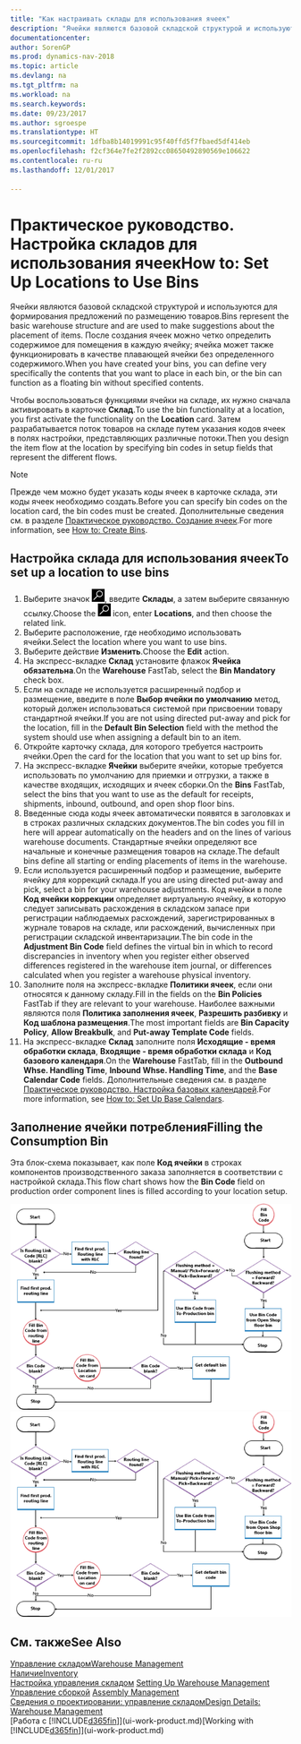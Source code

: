 ```yaml
---
title: "Как настраивать склады для использования ячеек"
description: "Ячейки являются базовой складской структурой и используются для формирования предложений по размещению товаров. После создания ячеек можно четко определить содержимое для помещения в каждую ячейку; ячейка может также функционировать в качестве плавающей ячейки без определенного содержимого."
documentationcenter: 
author: SorenGP
ms.prod: dynamics-nav-2018
ms.topic: article
ms.devlang: na
ms.tgt_pltfrm: na
ms.workload: na
ms.search.keywords: 
ms.date: 09/23/2017
ms.author: sgroespe
ms.translationtype: HT
ms.sourcegitcommit: 1dfba8b14019991c95f40ffd5f7fbaed5df414eb
ms.openlocfilehash: f2cf364e7fe2f2892cc08650492890569e106622
ms.contentlocale: ru-ru
ms.lasthandoff: 12/01/2017

---
```

# <a name="how-to-set-up-locations-to-use-bins"></a><span data-ttu-id="f576e-104">Практическое руководство. Настройка складов для использования ячеек</span><span class="sxs-lookup"><span data-stu-id="f576e-104">How to: Set Up Locations to Use Bins</span></span>
<span data-ttu-id="f576e-105">Ячейки являются базовой складской структурой и используются для формирования предложений по размещению товаров.</span><span class="sxs-lookup"><span data-stu-id="f576e-105">Bins represent the basic warehouse structure and are used to make suggestions about the placement of items.</span></span> <span data-ttu-id="f576e-106">После создания ячеек можно четко определить содержимое для помещения в каждую ячейку; ячейка может также функционировать в качестве плавающей ячейки без определенного содержимого.</span><span class="sxs-lookup"><span data-stu-id="f576e-106">When you have created your bins, you can define very specifically the contents that you want to place in each bin, or the bin can function as a floating bin without specified contents.</span></span>  

<span data-ttu-id="f576e-107">Чтобы воспользоваться функциями ячейки на складе, их нужно сначала активировать в карточке **Склад**.</span><span class="sxs-lookup"><span data-stu-id="f576e-107">To use the bin functionality at a location, you first activate the functionality on the **Location** card.</span></span> <span data-ttu-id="f576e-108">Затем разрабатывается поток товаров на складе путем указания кодов ячеек в полях настройки, представляющих различные потоки.</span><span class="sxs-lookup"><span data-stu-id="f576e-108">Then you design the item flow at the location by specifying bin codes in setup fields that represent the different flows.</span></span>  

> [!NOTE]  
>  <span data-ttu-id="f576e-109">Прежде чем можно будет указать коды ячеек в карточке склада, эти коды ячеек необходимо создать.</span><span class="sxs-lookup"><span data-stu-id="f576e-109">Before you can specify bin codes on the location card, the bin codes must be created.</span></span> <span data-ttu-id="f576e-110">Дополнительные сведения см. в разделе [Практическое руководство. Создание ячеек](warehouse-how-to-create-individual-bins.md).</span><span class="sxs-lookup"><span data-stu-id="f576e-110">For more information, see [How to: Create Bins](warehouse-how-to-create-individual-bins.md).</span></span>  

## <a name="to-set-up-a-location-to-use-bins"></a><span data-ttu-id="f576e-111">Настройка склада для использования ячеек</span><span class="sxs-lookup"><span data-stu-id="f576e-111">To set up a location to use bins</span></span>  
1.  <span data-ttu-id="f576e-112">Выберите значок ![Поиск страницы или отчета](media/ui-search/search_small.png "Значок поиска страницы или отчета"), введите **Склады**, а затем выберите связанную ссылку.</span><span class="sxs-lookup"><span data-stu-id="f576e-112">Choose the ![Search for Page or Report](media/ui-search/search_small.png "Search for Page or Report icon") icon, enter **Locations**, and then choose the related link.</span></span>  
2.  <span data-ttu-id="f576e-113">Выберите расположение, где необходимо использовать ячейки.</span><span class="sxs-lookup"><span data-stu-id="f576e-113">Select the location where you want to use bins.</span></span>  
3.  <span data-ttu-id="f576e-114">Выберите действие **Изменить**.</span><span class="sxs-lookup"><span data-stu-id="f576e-114">Choose the **Edit** action.</span></span>  
4.  <span data-ttu-id="f576e-115">На экспресс-вкладке **Склад** установите флажок **Ячейка обязательна**.</span><span class="sxs-lookup"><span data-stu-id="f576e-115">On the **Warehouse** FastTab, select the **Bin Mandatory** check box.</span></span>  
5.  <span data-ttu-id="f576e-116">Если на складе не используется расширенный подбор и размещение, введите в поле **Выбор ячейки по умолчанию** метод, который должен использоваться системой при присвоении товару стандартной ячейки.</span><span class="sxs-lookup"><span data-stu-id="f576e-116">If you are not using directed put-away and pick for the location, fill in the **Default Bin Selection** field with the method the system should use when assigning a default bin to an item.</span></span>  
6.  <span data-ttu-id="f576e-117">Откройте карточку склада, для которого требуется настроить ячейки.</span><span class="sxs-lookup"><span data-stu-id="f576e-117">Open the card for the location that you want to set up bins for.</span></span>
7.  <span data-ttu-id="f576e-118">На экспресс-вкладке **Ячейки** выберите ячейки, которые требуется использовать по умолчанию для приемки и отгрузки, а также в качестве входящих, исходящих и ячеек сборки.</span><span class="sxs-lookup"><span data-stu-id="f576e-118">On the **Bins** FastTab, select the bins that you want to use as the default for receipts, shipments, inbound, outbound, and open shop floor bins.</span></span>  
8.  <span data-ttu-id="f576e-119">Введенные сюда коды ячеек автоматически появятся в заголовках и в строках различных складских документов.</span><span class="sxs-lookup"><span data-stu-id="f576e-119">The bin codes you fill in here will appear automatically on the headers and on the lines of various warehouse documents.</span></span> <span data-ttu-id="f576e-120">Стандартные ячейки определяют все начальные и конечные размещения товаров на складе.</span><span class="sxs-lookup"><span data-stu-id="f576e-120">The default bins define all starting or ending placements of items in the warehouse.</span></span>  
9.  <span data-ttu-id="f576e-121">Если используется расширенный подбор и размещение, выберите ячейку для коррекций склада.</span><span class="sxs-lookup"><span data-stu-id="f576e-121">If you are using directed put-away and pick, select a bin for your warehouse adjustments.</span></span> <span data-ttu-id="f576e-122">Код ячейки в поле **Код ячейки коррекции** определяет виртуальную ячейку, в которую следует записывать расхождения в складском запасе при регистрации наблюдаемых расхождений, зарегистрированных в журнале товаров на складе, или расхождений, вычисленных при регистрации складской инвентаризации.</span><span class="sxs-lookup"><span data-stu-id="f576e-122">The bin code in the **Adjustment Bin Code** field defines the virtual bin in which to record discrepancies in inventory when you register either observed differences registered in the warehouse item journal, or differences calculated when you register a warehouse physical inventory.</span></span>  
10. <span data-ttu-id="f576e-123">Заполните поля на экспресс-вкладке **Политики ячеек**, если они относятся к данному складу.</span><span class="sxs-lookup"><span data-stu-id="f576e-123">Fill in the fields on the **Bin Policies** FastTab if they are relevant to your warehouse.</span></span> <span data-ttu-id="f576e-124">Наиболее важными являются поля **Политика заполнения ячеек**, **Разрешить разбивку** и **Код шаблона размещения**.</span><span class="sxs-lookup"><span data-stu-id="f576e-124">The most important fields are **Bin Capacity Policy**, **Allow Breakbulk**, and **Put-away Template Code** fields.</span></span>  
11. <span data-ttu-id="f576e-125">На экспресс-вкладке **Склад** заполните поля **Исходящие - время обработки склада**, **Входящие - время обработки склада** и **Код базового календаря**.</span><span class="sxs-lookup"><span data-stu-id="f576e-125">On the **Warehouse** FastTab, fill in the **Outbound Whse. Handling Time**, **Inbound Whse. Handling Time**, and the **Base Calendar Code** fields.</span></span> <span data-ttu-id="f576e-126">Дополнительные сведения см. в разделе [Практическое руководство. Настройка базовых календарей](across-how-to-assign-base-calendars.md).</span><span class="sxs-lookup"><span data-stu-id="f576e-126">For more information, see [How to: Set Up Base Calendars](across-how-to-assign-base-calendars.md).</span></span>

## <a name="filling-the-consumption-bin"></a><span data-ttu-id="f576e-127">Заполнение ячейки потребления</span><span class="sxs-lookup"><span data-stu-id="f576e-127">Filling the Consumption Bin</span></span>
<span data-ttu-id="f576e-128">Эта блок-схема показывает, как поле **Код ячейки** в строках компонентов производственного заказа заполняется в соответствии с настройкой склада.</span><span class="sxs-lookup"><span data-stu-id="f576e-128">This flow chart shows how the **Bin Code** field on production order component lines is filled according to your location setup.</span></span>

<span data-ttu-id="f576e-129">![Диаграмма ячейки](media/binflow.png "BinFlow")</span><span class="sxs-lookup"><span data-stu-id="f576e-129">![Bin flow chart](media/binflow.png "BinFlow")</span></span>  

## <a name="see-also"></a><span data-ttu-id="f576e-130">См. также</span><span class="sxs-lookup"><span data-stu-id="f576e-130">See Also</span></span>
[<span data-ttu-id="f576e-131">Управление складом</span><span class="sxs-lookup"><span data-stu-id="f576e-131">Warehouse Management</span></span>](warehouse-manage-warehouse.md)  
[<span data-ttu-id="f576e-132">Наличие</span><span class="sxs-lookup"><span data-stu-id="f576e-132">Inventory</span></span>](inventory-manage-inventory.md)  
<span data-ttu-id="f576e-133">[Настройка управления складом](warehouse-setup-warehouse.md)   </span><span class="sxs-lookup"><span data-stu-id="f576e-133">[Setting Up Warehouse Management](warehouse-setup-warehouse.md)   </span></span>  
<span data-ttu-id="f576e-134">[Управление сборкой](assembly-assemble-items.md)  </span><span class="sxs-lookup"><span data-stu-id="f576e-134">[Assembly Management](assembly-assemble-items.md)  </span></span>  
[<span data-ttu-id="f576e-135">Сведения о проектировании: управление складом</span><span class="sxs-lookup"><span data-stu-id="f576e-135">Design Details: Warehouse Management</span></span>](design-details-warehouse-management.md)  
<span data-ttu-id="f576e-136">[Работа с [!INCLUDE[d365fin](includes/d365fin_md.md)]](ui-work-product.md)</span><span class="sxs-lookup"><span data-stu-id="f576e-136">[Working with [!INCLUDE[d365fin](includes/d365fin_md.md)]](ui-work-product.md)</span></span>

